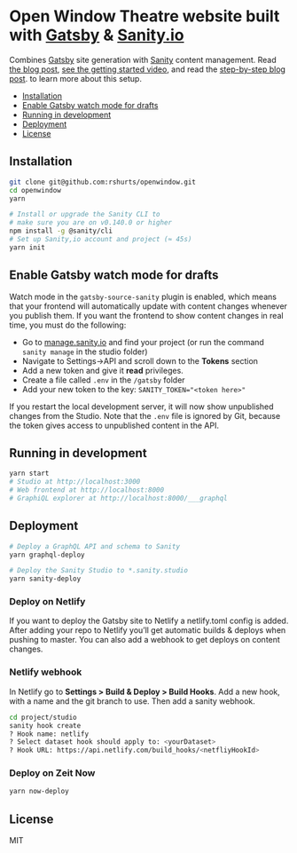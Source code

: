 # Open Window Theatre website built with [Gatsby](https://www.gatsbyjs.org/) & [Sanity.io](https://www.sanity.io)

Combines [Gatsby](https://www.gatsbyjs.org/) site generation with [Sanity](https://www.sanity.io) content management. Read [the blog post](https://www.sanity.io/blog/get-started-with-gatsby-and-structured-content), [see the getting started video](https://www.youtube.com/watch?v=qU4lFYp3KiQ), and read the [step-by-step blog post](https://www.sanity.io/blog/how-to-quickly-set-up-a-gatsby-js-jamstack-website-with-a-headless-cms). to learn more about this setup.

- [Installation](#installation)
- [Enable Gatsby watch mode for drafts](#enable-gatsby-watch-mode-for-drafts)
- [Running in development](#running-in-development)
- [Deployment](#deployment)
- [License](#license)

## Installation

```sh
git clone git@github.com:rshurts/openwindow.git
cd openwindow
yarn

# Install or upgrade the Sanity CLI to
# make sure you are on v0.140.0 or higher
npm install -g @sanity/cli
# Set up Sanity,io account and project (≈ 45s)
yarn init
```

## Enable Gatsby watch mode for drafts

Watch mode in the `gatsby-source-sanity` plugin is enabled, which means that your frontend will automatically update with content changes whenever you publish them. If you want the frontend to show content changes in real time, you must do the following:

- Go to [manage.sanity.io](https://manage.sanity.io) and find your project (or run the command `sanity manage` in the studio folder)
- Navigate to Settings->API and scroll down to the **Tokens** section
- Add a new token and give it **read** privileges.
- Create a file called `.env` in the `/gatsby` folder
- Add your new token to the key: `SANITY_TOKEN="<token here>"`

If you restart the local development server, it will now show unpublished changes from the Studio. Note that the `.env` file is ignored by Git, because the token gives access to unpublished content in the API.

## Running in development

```sh
yarn start
# Studio at http://localhost:3000
# Web frontend at http://localhost:8000
# GraphiQL explorer at http://localhost:8000/___graphql
```

## Deployment

```sh
# Deploy a GraphQL API and schema to Sanity
yarn graphql-deploy

# Deploy the Sanity Studio to *.sanity.studio
yarn sanity-deploy
```

### Deploy on Netlify

If you want to deploy the Gatsby site to Netlify a netlify.toml config is added. After adding your repo to Netlify you’ll get automatic builds & deploys when pushing to master. You can also add a webhook to get deploys on content changes.

### Netlify webhook

In Netlify go to **Settings > Build & Deploy > Build Hooks**. Add a new hook, with a name and the git branch to use. Then add a sanity webhook.

```sh
cd project/studio
sanity hook create
? Hook name: netlify
? Select dataset hook should apply to: <yourDataset>
? Hook URL: https://api.netlify.com/build_hooks/<netfliyHookId>
```

### Deploy on Zeit Now

```sh
yarn now-deploy
```

## License

MIT
